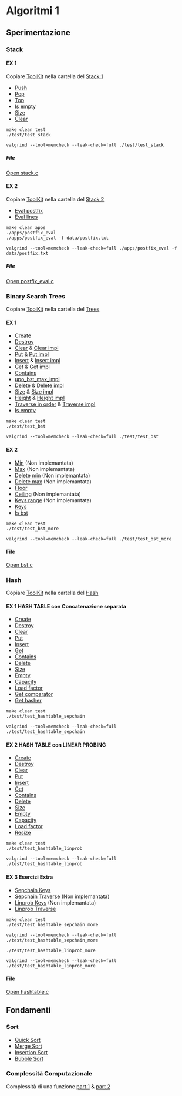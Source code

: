 # Algoritmi 1

## Sperimentazione

### Stack
#### EX 1
Copiare [ToolKit](/Algo1%20Core%20ToolKit) nella cartella del [Stack 1](/Stack%20Exercise%20-%20Abstract%20Data%20Types)
- [Push](/Stack%20Exercise%20-%20Abstract%20Data%20Types/src/stack.c#L64)
- [Pop](/Stack%20Exercise%20-%20Abstract%20Data%20Types/src/stack.c#L91)
- [Top](/Stack%20Exercise%20-%20Abstract%20Data%20Types/src/stack.c#L116)
- [Is empty](/Stack%20Exercise%20-%20Abstract%20Data%20Types/src/stack.c#L129)
- [Size](/Stack%20Exercise%20-%20Abstract%20Data%20Types/src/stack.c#L146)
- [Clear](/Stack%20Exercise%20-%20Abstract%20Data%20Types/src/stack.c#L156)
```make
make clean test
./test/test_stack

valgrind --tool=memcheck --leak-check=full ./test/test_stack
```
##### File
[Open stack.c](/Stack%20Exercise%20-%20Abstract%20Data%20Types/src/stack.c)
#### EX 2
Copiare [ToolKit](/Algo1%20Core%20ToolKit) nella cartella del [Stack 2](/Stack%20Exercise%20-%20Abstract%20Data%20Types)
- [Eval postfix](/Stack%20Exercise%20-%20Abstract%20Data%20Types/apps/postfix_eval.c#L91)
- [Eval lines](/Stack%20Exercise%20-%20Abstract%20Data%20Types/apps/postfix_eval.c#L186)
```make
make clean apps
./apps/postfix_eval
./apps/postfix_eval -f data/postfix.txt

valgrind --tool=memcheck --leak-check=full ./apps/postfix_eval -f data/postfix.txt
```
##### File
[Open postfix_eval.c](/Stack%20Exercise%20-%20Abstract%20Data%20Types/apps/postfix_eval.c)

### Binary Search Trees
Copiare [ToolKit](/Algo1%20Core%20ToolKit) nella cartella del [Trees](/Binary%20Search%20Trees%20Exercise%20%231%20%26%20%232)
#### EX 1
- [Create](/Binary%20Search%20Trees%20Exercise%20%231%20%26%20%232/src/bst.c#L35)
- [Destroy](/Binary%20Search%20Trees%20Exercise%20%231%20%26%20%232/src/bst.c#L55)
- [Clear](/Binary%20Search%20Trees%20Exercise%20%231%20%26%20%232/src/bst.c#L80) & [Clear impl](/Binary%20Search%20Trees%20Exercise%20%231%20%26%20%232/src/bst.c#L64)
- [Put](/Binary%20Search%20Trees%20Exercise%20%231%20%26%20%232/src/bst.c#L91) & [Put impl](/Binary%20Search%20Trees%20Exercise%20%231%20%26%20%232/src/bst.c#L104)
- [Insert](/Binary%20Search%20Trees%20Exercise%20%231%20%26%20%232/src/bst.c#L138) & [Insert impl](/Binary%20Search%20Trees%20Exercise%20%231%20%26%20%232/src/bst.c#L145)
- [Get](/Binary%20Search%20Trees%20Exercise%20%231%20%26%20%232/src/bst.c#L172) & [Get impl](/Binary%20Search%20Trees%20Exercise%20%231%20%26%20%232/src/bst.c#L184)
- [Contains](/Binary%20Search%20Trees%20Exercise%20%231%20%26%20%232/src/bst.c#L205)
- [upo_bst_max_impl](/Binary%20Search%20Trees%20Exercise%20%231%20%26%20%232/src/bst.c#L220)
- [Delete](/Binary%20Search%20Trees%20Exercise%20%231%20%26%20%232/src/bst.c#L248) & [Delete impl](/Binary%20Search%20Trees%20Exercise%20%231%20%26%20%232/src/bst.c#L259)
- [Size](/Binary%20Search%20Trees%20Exercise%20%231%20%26%20%232/src/bst.c#L340) & [Size impl](/Binary%20Search%20Trees%20Exercise%20%231%20%26%20%232/src/bst.c#L348)
- [Height](/Binary%20Search%20Trees%20Exercise%20%231%20%26%20%232/src/bst.c#L360) & [Height impl](/Binary%20Search%20Trees%20Exercise%20%231%20%26%20%232/src/bst.c#L366)
- [Traverse in order](/Binary%20Search%20Trees%20Exercise%20%231%20%26%20%232/src/bst.c#L377) & [Traverse impl](/Binary%20Search%20Trees%20Exercise%20%231%20%26%20%232/src/bst.c#L382)
- [Is empty](/Binary%20Search%20Trees%20Exercise%20%231%20%26%20%232/src/bst.c#L392)
```make
make clean test
./test/test_bst

valgrind --tool=memcheck --leak-check=full ./test/test_bst
```
#### EX 2
- [Min](/Binary%20Search%20Trees%20Exercise%20%231%20%26%20%232/src/bst.c#L304) (Non implemantata)
- [Max](/Binary%20Search%20Trees%20Exercise%20%231%20%26%20%232/src/bst.c#L312) (Non implemantata)
- [Delete min](/Binary%20Search%20Trees%20Exercise%20%231%20%26%20%232/src/bst.c#L320) (Non implemantata)
- [Delete max](/Binary%20Search%20Trees%20Exercise%20%231%20%26%20%232/src/bst.c#L328) (Non implemantata)
- [Floor](/Binary%20Search%20Trees%20Exercise%20%231%20%26%20%232/src/bst.c#L336)
- [Ceiling](/Binary%20Search%20Trees%20Exercise%20%231%20%26%20%232/src/bst.c#L388) (Non implemantata)
- [Keys range](/Binary%20Search%20Trees%20Exercise%20%231%20%26%20%232/src/bst.c#L396) (Non implemantata)
- [Keys](/Binary%20Search%20Trees%20Exercise%20%231%20%26%20%232/src/bst.c#L404)
- [Is bst](/Binary%20Search%20Trees%20Exercise%20%231%20%26%20%232/src/bst.c#L443)
```make
make clean test
./test/test_bst_more

valgrind --tool=memcheck --leak-check=full ./test/test_bst_more
```
#### File
[Open bst.c](/Binary%20Search%20Trees%20Exercise%20%231%20%26%20%232/src/bst.c)

### Hash
Copiare [ToolKit](/Algo1%20Core%20ToolKit) nella cartella del [Hash](/Hash%20Tables%20Exercise%20%231%2C%20%232%20%26%20%233)
#### EX 1 HASH TABLE con Concatenazione separata
- [Create](/Hash%20Tables%20Exercise%20%231%2C%20%232%20%26%20%233/src/hashtable.c#L38)
- [Destroy](/Hash%20Tables%20Exercise%20%231%2C%20%232%20%26%20%233/src/hashtable.c#L85)
- [Clear](/Hash%20Tables%20Exercise%20%231%2C%20%232%20%26%20%233/src/hashtable.c#L95)
- [Put](/Hash%20Tables%20Exercise%20%231%2C%20%232%20%26%20%233/src/hashtable.c#L131)
- [Insert](/Hash%20Tables%20Exercise%20%231%2C%20%232%20%26%20%233/src/hashtable.c#L167)
- [Get](/Hash%20Tables%20Exercise%20%231%2C%20%232%20%26%20%233/src/hashtable.c#L212)
- [Contains](/Hash%20Tables%20Exercise%20%231%2C%20%232%20%26%20%233/src/hashtable.c#L229)
- [Delete](/Hash%20Tables%20Exercise%20%231%2C%20%232%20%26%20%233/src/hashtable.c#L246)
- [Size](/Hash%20Tables%20Exercise%20%231%2C%20%232%20%26%20%233/src/hashtable.c#L276)
- [Empty](/Hash%20Tables%20Exercise%20%231%2C%20%232%20%26%20%233/src/hashtable.c#L283)
- [Capacity](/Hash%20Tables%20Exercise%20%231%2C%20%232%20%26%20%233/src/hashtable.c#L288)
- [Load factor](/Hash%20Tables%20Exercise%20%231%2C%20%232%20%26%20%233/src/hashtable.c#L293)
- [Get comparator](/Hash%20Tables%20Exercise%20%231%2C%20%232%20%26%20%233/src/hashtable.c#L298)
- [Get hasher](/Hash%20Tables%20Exercise%20%231%2C%20%232%20%26%20%233/src/hashtable.c#L303)

```make
make clean test
./test/test_hashtable_sepchain

valgrind --tool=memcheck --leak-check=full ./test/test_hashtable_sepchain
```
#### EX 2 HASH TABLE con LINEAR PROBING
- [Create](/Hash%20Tables%20Exercise%20%231%2C%20%232%20%26%20%233/src/hashtable.c#L320)
- [Destroy](/Hash%20Tables%20Exercise%20%231%2C%20%232%20%26%20%233/src/hashtable.c#L369)
- [Clear](/Hash%20Tables%20Exercise%20%231%2C%20%232%20%26%20%233/src/hashtable.c#L379)
- [Put](/Hash%20Tables%20Exercise%20%231%2C%20%232%20%26%20%233/src/hashtable.c#L408)
- [Insert](/Hash%20Tables%20Exercise%20%231%2C%20%232%20%26%20%233/src/hashtable.c#L451)
- [Get](/Hash%20Tables%20Exercise%20%231%2C%20%232%20%26%20%233/src/hashtable.c#L501)
- [Contains](/Hash%20Tables%20Exercise%20%231%2C%20%232%20%26%20%233/src/hashtable.c#L517)
- [Delete](/Hash%20Tables%20Exercise%20%231%2C%20%232%20%26%20%233/src/hashtable.c#L537)
- [Size](/Hash%20Tables%20Exercise%20%231%2C%20%232%20%26%20%233/src/hashtable.c#L563)
- [Empty](/Hash%20Tables%20Exercise%20%231%2C%20%232%20%26%20%233/src/hashtable.c#L571)
- [Capacity](/Hash%20Tables%20Exercise%20%231%2C%20%232%20%26%20%233/src/hashtable.c#L576)
- [Load factor](/Hash%20Tables%20Exercise%20%231%2C%20%232%20%26%20%233/src/hashtable.c#L581)
- [Resize](/Hash%20Tables%20Exercise%20%231%2C%20%232%20%26%20%233/src/hashtable.c#L586)

```make
make clean test
./test/test_hashtable_linprob

valgrind --tool=memcheck --leak-check=full ./test/test_hashtable_linprob
```
#### EX 3 Esercizi Extra
- [Sepchain Keys](/Hash%20Tables%20Exercise%20%231%2C%20%232%20%26%20%233/src/hashtable.c#L652)
- [Sepchain Traverse](/Hash%20Tables%20Exercise%20%231%2C%20%232%20%26%20%233/src/hashtable.c#L682) (Non implemantata)
- [Linprob Keys](/Hash%20Tables%20Exercise%20%231%2C%20%232%20%26%20%233/src/hashtable.c#L695) (Non implemantata)
- [Linprob Traverse](/Hash%20Tables%20Exercise%20%231%2C%20%232%20%26%20%233/src/hashtable.c#L707)

```make
make clean test
./test/test_hashtable_sepchain_more

valgrind --tool=memcheck --leak-check=full ./test/test_hashtable_sepchain_more

./test/test_hashtable_linprob_more

valgrind --tool=memcheck --leak-check=full ./test/test_hashtable_linprob_more
```
#### File
[Open hashtable.c](/Hash%20Tables%20Exercise%20%231%2C%20%232%20%26%20%233/src/hashtable.c)

## Fondamenti
### Sort
- [Quick Sort](https://www.geeksforgeeks.org/quick-sort/)
- [Merge Sort](https://www.geeksforgeeks.org/merge-sort/)
- [Insertion Sort](https://www.geeksforgeeks.org/insertion-sort/)
- [Bubble Sort](https://www.geeksforgeeks.org/bubble-sort/)
### Complessità Computazionale
Complessità di una funzione [part 1](https://italiancoders.it/complessita-computazionale-parte-1/) & [part 2](https://italiancoders.it/complessita-computazionale-parte-2/)
